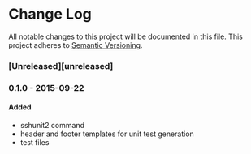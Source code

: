# Change Log
All notable changes to this project will be documented in this file.
This project adheres to [Semantic Versioning](http://semver.org/).

### [Unreleased][unreleased]

### 0.1.0 - 2015-09-22
#### Added
- sshunit2 command
- header and footer templates for unit test generation
- test files
